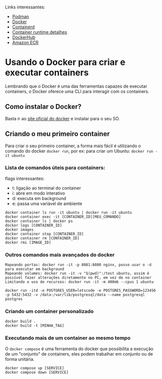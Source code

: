 Links interessantes:
- [Podman](https://podman.io/)
- [Docker](https://www.docker.com/)
- [Containerd](https://containerd.io/)
- [Container runtime detalhes](https://www.techtarget.com/searchitoperations/tip/A-breakdown-of-container-runtimes-for-Kubernetes-and-Docker)
- [DockerHub](https://hub.docker.com/)
- [Amazon ECR](https://aws.amazon.com/ecr/)

# Usando o Docker para criar e executar containers

Lembrando que o Docker é uma das ferramentas capazes de executar containers, o Docker oferece uma CLI para interagir com os containers.

## Como instalar o Docker?

Basta ir ao [site oficial do docker](https://docs.docker.com/get-docker/) e instalar para o seu SO. 

## Criando o meu primeiro container

Para criar o seu primeiro container, a forma mais fácil é utilizando o comando do docker `docker run`, por ex: para criar um Ubuntu: `docker run -it ubuntu`

### Lista de comandos úteis para containers:
flags interessantes:
- t: ligação ao terminal do container
- i: abre em modo interativo
- d: executa em background
- e: passa uma variável de ambiente
```
docker container ls run -it ubuntu | docker run -it ubuntu
docker container exec -it [CONTAINER_ID][MEU_COMANDO]
docker container ls | docker ps
docker logs [CONTAINER_ID]
docker images 
docker container stop [CONTAINER_ID]
docker container rm [CONTAINER_ID]
docker rmi [IMAGE_ID]
```

### Outros comandos mais avançados do docker
```
Mapeando portas: docker run -it -p 8081:8080 nginx, posso usar o -d para executar em background
Mapeando volumes: docker run -it -v "$(pwd)":/test ubuntu, assim é possível fazer alterações diretamente no PC, em vez de no container
Limitando o uso de recursos: docker run -it -m 400mb --cpus 1 ubuntu

docker run -itd -e POSTGRES_USER=letscode -e POSTGRES_PASSWORD=123456 -p 5432:5432 -v /data:/var/lib/postgresql/data --name postgresql postgres
```

### Criando um container personalizado
```
docker build .
docker build -t [MINHA_TAG]
```

### Executando mais de um container ao mesmo tempo
O `docker compose` é uma ferramenta do docker que possibilita a execução de um "conjunto" de containers, eles podem trabalhar em conjunto ou de forma unitária. 

```
docker compose up [SERVICE]
docker compose down [SERVICE]
```